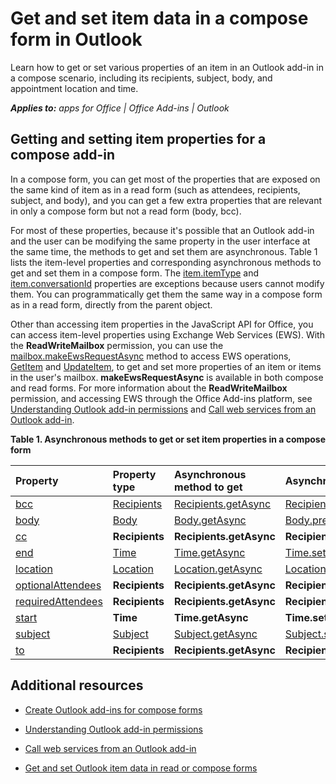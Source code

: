 
# Get and set item data in a compose form in Outlook
Learn how to get or set various properties of an item in an Outlook add-in in a compose scenario, including its recipients, subject, body, and appointment location and time.

 _**Applies to:** apps for Office | Office Add-ins | Outlook_


## Getting and setting item properties for a compose add-in


In a compose form, you can get most of the properties that are exposed on the same kind of item as in a read form (such as attendees, recipients, subject, and body), and you can get a few extra properties that are relevant in only a compose form but not a read form (body, bcc). 

For most of these properties, because it's possible that an Outlook add-in and the user can be modifying the same property in the user interface at the same time, the methods to get and set them are asynchronous. Table 1 lists the item-level properties and corresponding asynchronous methods to get and set them in a compose form. The  [item.itemType](http://dev.outlook.com/reference/add-ins/Office.context.mailbox.item.html) and [item.conversationId](http://dev.outlook.com/reference/add-ins/Office.context.mailbox.item.html) properties are exceptions because users cannot modify them. You can programmatically get them the same way in a compose form as in a read form, directly from the parent object.

Other than accessing item properties in the JavaScript API for Office, you can access item-level properties using Exchange Web Services (EWS). With the  **ReadWriteMailbox** permission, you can use the [mailbox.makeEwsRequestAsync](http://dev.outlook.com/reference/add-ins/Office.context.mailbox.html) method to access EWS operations, [GetItem](http://msdn.microsoft.com/en-us/library/e3590b8b-c2a7-4dad-a014-6360197b68e4%28Office.15%29.aspx) and [UpdateItem](http://msdn.microsoft.com/en-us/library/5d027523-e0bc-4da2-b60b-0cb9fc1fdfe4%28Office.15%29.aspx), to get and set more properties of an item or items in the user's mailbox.  **makeEwsRequestAsync** is available in both compose and read forms. For more information about the **ReadWriteMailbox** permission, and accessing EWS through the Office Add-ins platform, see [Understanding Outlook add-in permissions](../outlook/understanding-outlook-add-in-permissions.md) and [Call web services from an Outlook add-in](../outlook/web-services.md).


**Table 1. Asynchronous methods to get or set item properties in a compose form**


|**Property**|**Property type**|**Asynchronous method to get**|**Asynchronous method(s) to set**|
|:-----|:-----|:-----|:-----|
|[bcc](http://dev.outlook.com/reference/add-ins/Office.context.mailbox.item.html)|[Recipients](http://dev.outlook.com/reference/add-ins/Recipients.html)|[Recipients.getAsync](http://dev.outlook.com/reference/add-ins/Recipients.html)|[Recipients.addAsync](http://dev.outlook.com/reference/add-ins/Recipients.html)[Recipients.setAsync](http://dev.outlook.com/reference/add-ins/Recipients.html)|
|[body](http://dev.outlook.com/reference/add-ins/Office.context.mailbox.item.html)|[Body](http://dev.outlook.com/reference/add-ins/Body.html)|[Body.getAsync](http://dev.outlook.com/reference/add-ins/Body.html)|[Body.prependAsync](http://dev.outlook.com/reference/add-ins/Body.html)[Body.setAsync](http://dev.outlook.com/reference/add-ins/Body.html)[Body.setSelectedDataAsync](http://dev.outlook.com/reference/add-ins/Body.html)|
|[cc](http://dev.outlook.com/reference/add-ins/Office.context.mailbox.item.html)|**Recipients**|**Recipients.getAsync**|**Recipients.addAsync** **Recipients.setAsync**|
|[end](http://dev.outlook.com/reference/add-ins/Office.context.mailbox.item.html)|[Time](http://dev.outlook.com/reference/add-ins/Time.html)|[Time.getAsync](http://dev.outlook.com/reference/add-ins/Time.html)|[Time.setAsync](http://dev.outlook.com/reference/add-ins/Time.html)|
|[location](http://dev.outlook.com/reference/add-ins/Office.context.mailbox.item.html)|[Location](http://dev.outlook.com/reference/add-ins/Location.html)|[Location.getAsync](http://dev.outlook.com/reference/add-ins/Location.html)|[Location.setAsync](http://dev.outlook.com/reference/add-ins/Location.html)|
|[optionalAttendees](http://dev.outlook.com/reference/add-ins/Office.context.mailbox.item.html)|**Recipients**|**Recipients.getAsync**|**Recipients.addAsync** **Recipients.setAsync**|
|[requiredAttendees](http://dev.outlook.com/reference/add-ins/Office.context.mailbox.item.html)|**Recipients**|**Recipients.getAsync**|**Recipients.addAsync** **Recipients.setAsync**|
|[start](http://dev.outlook.com/reference/add-ins/Office.context.mailbox.item.html)|**Time**|**Time.getAsync**|**Time.setAsync**|
|[subject](http://dev.outlook.com/reference/add-ins/Office.context.mailbox.item.html)|[Subject](http://dev.outlook.com/reference/add-ins/Subject.html)|[Subject.getAsync](http://dev.outlook.com/reference/add-ins/Subject.html)|[Subject.setAsync](http://dev.outlook.com/reference/add-ins/Subject.html)|
|[to](http://dev.outlook.com/reference/add-ins/Office.context.mailbox.item.html)|**Recipients**|**Recipients.getAsync**|**Recipients.addAsync** **Recipients.setAsync**|



## Additional resources



- [Create Outlook add-ins for compose forms](../outlook/compose-scenario.md)
    
- [Understanding Outlook add-in permissions](../outlook/understanding-outlook-add-in-permissions.md)
    
- [Call web services from an Outlook add-in](../outlook/web-services.md)
    
- [Get and set Outlook item data in read or compose forms](../outlook/item-data.md)
    


